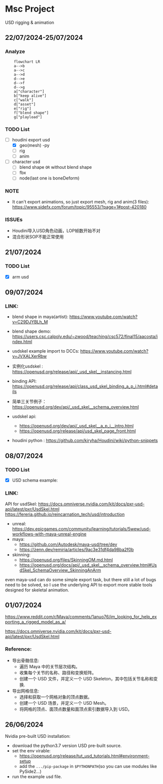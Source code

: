 # Msc Project
USD rigging & animation

## 22/07/2024-25/07/2024

### Analyze

```mermaid
    flowchart LR
    a-->b
    a-->c
    a-->d
    d-->e
    d-->f
    d-->g
    a["character"]
    b["keep alive"]
    c["walk"]
    d["asset"]
    e["rig"]
    f["blend shape"]
    g["playload"]
```

### TODO List
- [ ] houdini export usd 
    - [x] geo(mesh) -py
    - [ ] rig
    - [ ] anim
- [ ] character usd
    - [ ] blend shape `OR` without blend shape
    - [ ] fbx
    - [ ] node(last one is boneDeform)
### NOTE
- It can't export animations, so just export mesh, rig and anim(3 files):
    https://www.sidefx.com/forum/topic/95553/?page=1#post-420180

### ISSUEs

- Houdini导入USD角色动画，LOP帧数开始不对
- 混合形状SOP不能正常使用

## 21/07/2024
### TODO List
- [x] arm usd

## 09/07/2024

### LINK:
- blend shape in maya(artist): https://www.youtube.com/watch?v=C29DJYBLh_M
- blend shape demo: https://users.csc.calpoly.edu/~zwood/teaching/csc572/final15/aacosta/index.html

- usdskel example import to DCCs: https://www.youtube.com/watch?v=JVXALXerRbw
- 实例化usdskel : https://openusd.org/release/api/_usd_skel__instancing.html
- binding API: https://openusd.org/release/api/class_usd_skel_binding_a_p_i.html#details
- 简单三关节例子：https://openusd.org/dev/api/_usd_skel__schema_overview.html
- usdskel api:
    - https://openusd.org/dev/api/_usd_skel__a_p_i__intro.html
    - https://openusd.org/release/api/usd_skel_page_front.html
- houdini python : https://github.com/kiryha/Houdini/wiki/python-snippets



## 08/07/2024

### TODO List

- [x] USD schema example: 

### LINK:
API for usdSkel:
https://docs.omniverse.nvidia.com/kit/docs/pxr-usd-api/latest/pxr/UsdSkel.html
https://fereria.github.io/reincarnation_tech/usd/introduction
- unreal: https://dev.epicgames.com/community/learning/tutorials/5wew/usd-workflows-with-maya-unreal-engine
- maya: 
    - https://github.com/Autodesk/maya-usd/tree/dev
    - https://zenn.dev/remiria/articles/9ac3e31df4da98ba2f0b
- skinning: 
    - https://openusd.org/files/SkinningOM.md.html
    - https://openusd.org/docs/api/_usd_skel__schema_overview.html#UsdSkel_SchemaOverview_SkinningAnArm

even maya-usd can do some simple export task, but there still a lot of bugs need to be solved, so I use the underlying API to export more stable tools designed for skeletal animation.


## 01/07/2024

https://www.reddit.com/r/Maya/comments/1anuo76/im_looking_for_help_exporting_a_rigged_model_as_a/

https://docs.omniverse.nvidia.com/kit/docs/pxr-usd-api/latest/pxr/UsdSkel.html

### Reference:
- 导出骨骼信息:
    - 遍历 Maya 中的关节层次结构。
    - 收集每个关节的名称、路径和变换矩阵。
    - 创建一个 USD 文件，并定义一个 USD Skeleton，其中包括关节名称和变换.
- 导出网格信息:
    - 选择和获取一个网格对象的顶点数据。
    - 创建一个 USD 场景，并定义一个 USD Mesh。
    - 将网格的顶点、面顶点数量和面顶点索引数据导入到 USD。


## 26/06/2024
Nvidia pre-built USD installation:
- download the python3.7 version USD pre-built source.
- set the env virable: 
    - https://openusd.org/release/tut_usd_tutorials.html#environment-setup
    - add the `.../pip-package` in `$PYTHONPATH`(so you can use modules like PySide2...)
- run the example usd file.





